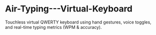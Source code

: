 # Air-Typing---Virtual-Keyboard
Touchless virtual QWERTY keyboard using hand gestures, voice toggles, and real-time typing metrics (WPM &amp; accuracy).
